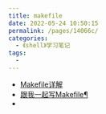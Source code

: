```yaml
---
title: makefile
date: 2022-05-24 10:50:15
permalink: /pages/14066c/
categories:
  - 《shell》学习笔记
tags:
  - 
---
```


- [Makefile详解](https://blog.csdn.net/qq_34968572/article/details/102721670)
- [跟我一起写Makefile¶](https://seisman.github.io/how-to-write-makefile/)
- [](https://blog.csdn.net/BobYuan888/article/details/88640923)